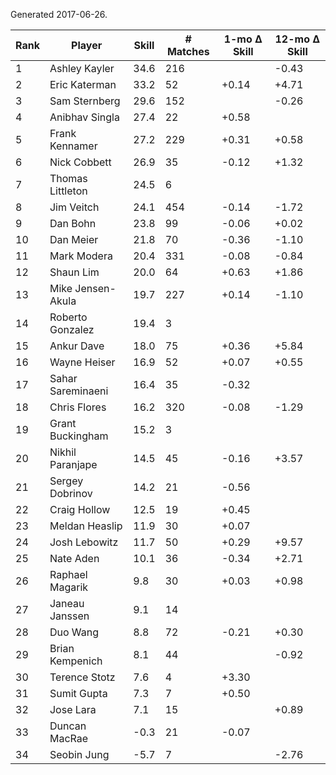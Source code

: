Generated 2017-06-26.

| Rank | Player            | Skill | # Matches | 1-mo Δ Skill | 12-mo Δ Skill |
|------|-------------------|-------|-----------|--------------|---------------|
|    1 | Ashley Kayler     |  34.6 |       216 |              |         -0.43 |
|    2 | Eric Katerman     |  33.2 |        52 |        +0.14 |         +4.71 |
|    3 | Sam Sternberg     |  29.6 |       152 |              |         -0.26 |
|    4 | Anibhav Singla    |  27.4 |        22 |        +0.58 |               |
|    5 | Frank Kennamer    |  27.2 |       229 |        +0.31 |         +0.58 |
|    6 | Nick Cobbett      |  26.9 |        35 |        -0.12 |         +1.32 |
|    7 | Thomas Littleton  |  24.5 |         6 |              |               |
|    8 | Jim Veitch        |  24.1 |       454 |        -0.14 |         -1.72 |
|    9 | Dan Bohn          |  23.8 |        99 |        -0.06 |         +0.02 |
|   10 | Dan Meier         |  21.8 |        70 |        -0.36 |         -1.10 |
|   11 | Mark Modera       |  20.4 |       331 |        -0.08 |         -0.84 |
|   12 | Shaun Lim         |  20.0 |        64 |        +0.63 |         +1.86 |
|   13 | Mike Jensen-Akula |  19.7 |       227 |        +0.14 |         -1.10 |
|   14 | Roberto Gonzalez  |  19.4 |         3 |              |               |
|   15 | Ankur Dave        |  18.0 |        75 |        +0.36 |         +5.84 |
|   16 | Wayne Heiser      |  16.9 |        52 |        +0.07 |         +0.55 |
|   17 | Sahar Sareminaeni |  16.4 |        35 |        -0.32 |               |
|   18 | Chris Flores      |  16.2 |       320 |        -0.08 |         -1.29 |
|   19 | Grant Buckingham  |  15.2 |         3 |              |               |
|   20 | Nikhil Paranjape  |  14.5 |        45 |        -0.16 |         +3.57 |
|   21 | Sergey Dobrinov   |  14.2 |        21 |        -0.56 |               |
|   22 | Craig Hollow      |  12.5 |        19 |        +0.45 |               |
|   23 | Meldan Heaslip    |  11.9 |        30 |        +0.07 |               |
|   24 | Josh Lebowitz     |  11.7 |        50 |        +0.29 |         +9.57 |
|   25 | Nate Aden         |  10.1 |        36 |        -0.34 |         +2.71 |
|   26 | Raphael Magarik   |   9.8 |        30 |        +0.03 |         +0.98 |
|   27 | Janeau Janssen    |   9.1 |        14 |              |               |
|   28 | Duo Wang          |   8.8 |        72 |        -0.21 |         +0.30 |
|   29 | Brian Kempenich   |   8.1 |        44 |              |         -0.92 |
|   30 | Terence Stotz     |   7.6 |         4 |        +3.30 |               |
|   31 | Sumit Gupta       |   7.3 |         7 |        +0.50 |               |
|   32 | Jose Lara         |   7.1 |        15 |              |         +0.89 |
|   33 | Duncan MacRae     |  -0.3 |        21 |        -0.07 |               |
|   34 | Seobin Jung       |  -5.7 |         7 |              |         -2.76 |